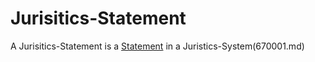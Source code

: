 # Jurisitics-Statement

A Jurisitics-Statement is a [Statement](600078.md) in a Juristics-System(670001.md)
